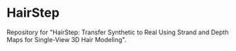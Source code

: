 # HairStep
Repository for "HairStep: Transfer Synthetic to Real Using Strand and Depth Maps for Single-View 3D Hair Modeling".
